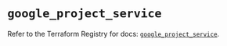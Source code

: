 # `google_project_service`

Refer to the Terraform Registry for docs: [`google_project_service`](https://registry.terraform.io/providers/hashicorp/google-beta/6.27.0/docs/resources/google_project_service).
